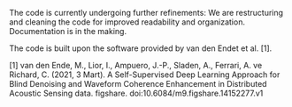 The code is currently undergoing further refinements: 
We are restructuring and cleaning the code for improved readability and organization. 
Documentation is in the making.

The code is built upon the software provided by van den Endet et al. [1].




[1] van den Ende, M., Lior, I., Ampuero, J.-P., Sladen, A., Ferrari, A. ve Richard, C. (2021, 3 Mart). A Self-Supervised Deep Learning Approach for Blind Denoising and Waveform Coherence Enhancement in Distributed Acoustic Sensing data. figshare. doi:10.6084/m9.figshare.14152277.v1